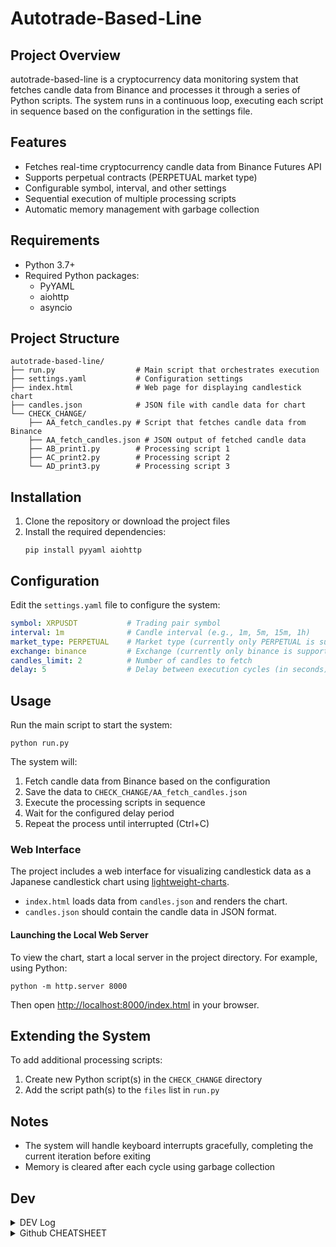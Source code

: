 # Autotrade-Based-Line

## Project Overview
autotrade-based-line is a cryptocurrency data monitoring system that fetches candle data from Binance and processes it through a series of Python scripts. The system runs in a continuous loop, executing each script in sequence based on the configuration in the settings file.

## Features
- Fetches real-time cryptocurrency candle data from Binance Futures API
- Supports perpetual contracts (PERPETUAL market type)
- Configurable symbol, interval, and other settings
- Sequential execution of multiple processing scripts
- Automatic memory management with garbage collection

## Requirements
- Python 3.7+
- Required Python packages:
  - PyYAML
  - aiohttp
  - asyncio

## Project Structure
```
autotrade-based-line/
├── run.py                  # Main script that orchestrates execution
├── settings.yaml           # Configuration settings
├── index.html              # Web page for displaying candlestick chart
├── candles.json            # JSON file with candle data for chart
└── CHECK_CHANGE/
    ├── AA_fetch_candles.py # Script that fetches candle data from Binance
    ├── AA_fetch_candles.json # JSON output of fetched candle data
    ├── AB_print1.py        # Processing script 1
    ├── AC_print2.py        # Processing script 2
    └── AD_print3.py        # Processing script 3
```


## Installation
1. Clone the repository or download the project files
2. Install the required dependencies:
   ```
   pip install pyyaml aiohttp
   ```

## Configuration
Edit the `settings.yaml` file to configure the system:

```yaml
symbol: XRPUSDT           # Trading pair symbol
interval: 1m              # Candle interval (e.g., 1m, 5m, 15m, 1h)
market_type: PERPETUAL    # Market type (currently only PERPETUAL is supported)
exchange: binance         # Exchange (currently only binance is supported)
candles_limit: 2          # Number of candles to fetch
delay: 5                  # Delay between execution cycles (in seconds)
```

## Usage
Run the main script to start the system:

```
python run.py
```

The system will:
1. Fetch candle data from Binance based on the configuration
2. Save the data to `CHECK_CHANGE/AA_fetch_candles.json`
3. Execute the processing scripts in sequence
4. Wait for the configured delay period
5. Repeat the process until interrupted (Ctrl+C)

### Web Interface
The project includes a web interface for visualizing candlestick data as a Japanese candlestick chart using [lightweight-charts](https://github.com/tradingview/lightweight-charts).

- `index.html` loads data from `candles.json` and renders the chart.
- `candles.json` should contain the candle data in JSON format.

#### Launching the Local Web Server
To view the chart, start a local server in the project directory. For example, using Python:

```
python -m http.server 8000
```

Then open [http://localhost:8000/index.html](http://localhost:8000/index.html) in your browser.

## Extending the System
To add additional processing scripts:
1. Create new Python script(s) in the `CHECK_CHANGE` directory
2. Add the script path(s) to the `files` list in `run.py`

## Notes
- The system will handle keyboard interrupts gracefully, completing the current iteration before exiting
- Memory is cleared after each cycle using garbage collection


## Dev
<details>
  <summary>DEV Log</summary>

## v0.0.1
- PROJECT CREATED DATE 2025.06.29
- created run.py that runing check list
- created settings.yaml with all needed settings
- created fetch candles.py that fetching candles from binance
- created clone candles.py that cloning candles file

## v0.0.2
- created price compaire script

## v0.0.3
- Added trend analysis logic based on YAML file AB_check_trend.py
- Automatic logic execution by trend AC_use_trend.py, ACA_check_green.py, ACB_check_red.py, and sub-scripts
- Logic for comparing and writing percentage change
- Improved error handling and graceful shutdown

## FUTURE PLANS
- create config when price hitting the line 

</details>

<details>
  <summary>Github CHEATSHEET</summary>

## Load last updates and replace existing local files
git fetch origin; git reset --hard origin/master; git clean -fd  

## Select a hash from the last 10 commits
git log --oneline -n 10  

## Use the hash to get that exact version locally
git fetch origin; git checkout master; git reset --hard 1eaef8b; git clean -fdx  

## Update repository
git add .  
git commit -m "Added trend analysis logic based on YAML file AB_check_trend.py"  
git push



</details>


